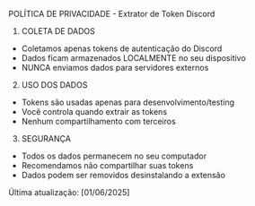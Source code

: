 POLÍTICA DE PRIVACIDADE - Extrator de Token Discord

1. COLETA DE DADOS
- Coletamos apenas tokens de autenticação do Discord
- Dados ficam armazenados LOCALMENTE no seu dispositivo
- NUNCA enviamos dados para servidores externos

2. USO DOS DADOS
- Tokens são usadas apenas para desenvolvimento/testing
- Você controla quando extrair as tokens
- Nenhum compartilhamento com terceiros

3. SEGURANÇA
- Todos os dados permanecem no seu computador
- Recomendamos não compartilhar suas tokens
- Dados podem ser removidos desinstalando a extensão

Última atualização: [01/06/2025]
